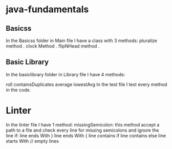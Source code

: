 # java-fundamentals


## Basicss
In the Basicss folder in Main file I have a class with 3 methods:
pluralize method .
clock Method .
flipNHead method .


## Basic Library
In the basiclibrary folder in Library file I have 4 methods:

roll
containsDuplicates
average
lowestAvg
In the test file I test every method in the code.

# Linter
In the linter file I have 1 method:
missingSemicolon: this method accept a path to a file and check every line for missing semicolons and ignore the line if:
line ends With }
line ends With {
line contains if
line contains else
line starts With //
empty lines
